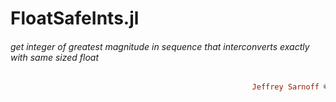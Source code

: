 # FloatSafeInts.jl
###### get integer of greatest magnitude in sequence that interconverts exactly with same sized float
```ruby
                                                      Jeffrey Sarnoff © 2016-Mar-22 at New York
```
